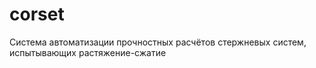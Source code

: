 # corset
Cистема автоматизации прочностных расчётов стержневых систем, испытывающих растяжение-сжатие
